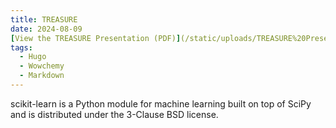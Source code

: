 ```yaml
---
title: TREASURE
date: 2024-08-09
[View the TREASURE Presentation (PDF)](/static/uploads/TREASURE%20Presentation.pdf)
tags:
  - Hugo
  - Wowchemy
  - Markdown
---
```


scikit-learn is a Python module for machine learning built on top of SciPy and is distributed under the 3-Clause BSD license.

<!--more-->
